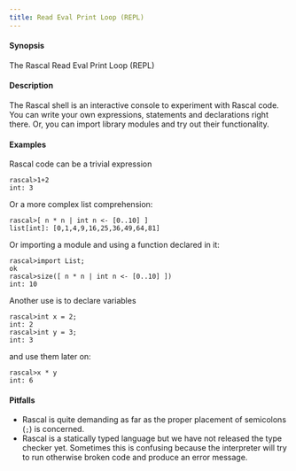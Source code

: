 ```yaml
---
title: Read Eval Print Loop (REPL)
---
```


#### Synopsis

The Rascal Read Eval Print Loop (REPL)

#### Description

The Rascal shell is an interactive console to experiment with Rascal code. You can write
your own expressions, statements and declarations right there. Or, you can import library
modules and try out their functionality.

#### Examples

Rascal code can be a trivial expression

```rascal-shell
rascal>1+2
int: 3
```
Or a more complex list comprehension:

```rascal-shell
rascal>[ n * n | int n <- [0..10] ]
list[int]: [0,1,4,9,16,25,36,49,64,81]
```
Or importing a module and using a function declared in it:

```rascal-shell
rascal>import List;
ok
rascal>size([ n * n | int n <- [0..10] ])
int: 10
```
Another use is to declare variables

```rascal-shell
rascal>int x = 2;
int: 2
rascal>int y = 3;
int: 3
```
and use them later on:

```rascal-shell
rascal>x * y
int: 6
```

#### Pitfalls

* Rascal is quite demanding as far as the proper placement of semicolons (`;`) is concerned.
* Rascal is a statically typed language but we have not released the type checker yet. Sometimes this
is confusing because the interpreter will try to run otherwise broken code and produce an error message.


